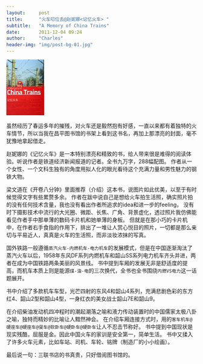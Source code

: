 ```yaml
---
layout:     post
title:      "火车叨位去@赵妮娜<记忆火车> "
subtitle:   "A Memory of China Trains"
date:       2011-12-04 09:24
author:     "Charles"
header-img: "img/post-bg-01.jpg"
---
```


[![open in douban](/img/a-memory-of-china-trains.jpg)](http://book.douban.com/subject/1877908/)

虽然经历了春运多年的摧残，对火车还是毅然抱有好感，一直以来都有着独特的火车情节，所以当我在昌平图书馆的书架上看到这书名，再加上那漂亮的封面，毫不犹豫地拿起借走。

赵妮娜的《记忆火车》是一本特别漂亮和精致的书，给人带来很是难得的阅读体验。听说作者是铁道经济新闻报道的记者。全书九万字，288幅配图。
作者从一个女性、一个文科生独有的角度用拟人化的眼光看待这个充满力量和男性魅力的钢铁大物。

梁文道在《开卷八分钟》里面推荐（介绍）这本书，说图片如此优美，以至于有时候觉得文字有些累赘多余。
作者在跋中说自己是想给火车拍生活照，确实照片拍的没有任何技术含量，我也没有看出作者所追求的idea和进一步的feeling，
没有时下摄影技术中流行的大光圈、微距、长焦、广角、背景虚化，透过照片我仿佛能看见作者手中那单薄的数码卡片机和她单薄的身板。
但就是在那小巧的卡片机中，在作者右手食指的作用下，排出了一堆让人赏心悦目的照片，一切都是那么亲切与平易近人，真真是火车的生活照，而非淡妆浓抹的写真。

国外铁路一般遵循`蒸汽火车-内燃机车-电力机车`的发展模式，但是在中国逐渐淘汰了蒸汽火车以后，1958年东风DF系列内燃机车和韶山SS系列电力机车齐头并进，两者在成为中国铁路两条美丽的风景线。
书中提到车厢的发展无非是舒适度的提高，而机车本质上则是能源`煤-油-电`的三次换代，全书也全书围绕`内燃VS电力`这一话题展开。

书中介绍了多款机车车型，光芒四射的东风4和韶山4系列，充满悲剧色彩的东方红4、韶山2型和韶山4型，一身红衣的美女战士韶山7E和韶山9。

在介绍柴油发动机四冲程时的潮起潮落之喻和液力传动装置时的中国儒家太极八卦之喻，独特而精妙的比喻让人黯然神会。
在介绍车厢连接方式时，用的`客车机车@硬座车@硬座车@餐车@软卧车@硬卧车@硬卧车`让人不忍击节称好。
书中提到中国现状是现实残酷，屈服是金。因此中国火车的家训是安全第一，简单生活。
书中又揉入了许多火车元素，比如车站、司机、车轮、铭牌（制造厂的小小绘画）。

最后说一句：三联书店的书真贵，只好借阅图书馆的。